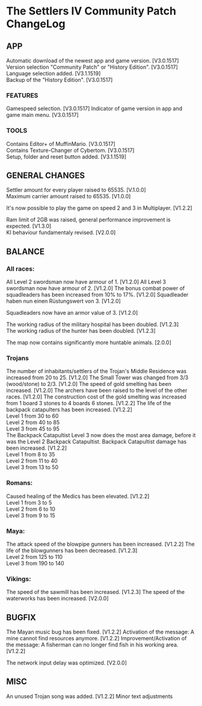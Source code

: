 # The Settlers IV Community Patch ChangeLog

## APP 
Automatic download of the newest app and game version. [V3.0.1517]  
Version selection "Community Patch" or "History Edition". [V3.0.1517]  
Language selection added.  [V3.1.1519]  
Backup of the "History Edition". [V3.0.1517] 

### FEATURES
Gamespeed selection. [V3.0.1517] 
Indicator of game version in app and game main menu. [V3.0.1517]  

### TOOLS
Contains Editor+ of MuffinMario. [V3.0.1517]  
Contains Texture-Changer of Cybertom. [V3.0.1517]  
Setup, folder and reset button added. [V3.1.1519]


## GENERAL CHANGES

Settler amount for every player raised to 65535. [V.1.0.0]  
Maximum carrier amount raised to 65535. [V1.0.0]  

It's now possible to play the game on speed 2 and 3 in Multiplayer. [V1.2.2]  

Ram limit of 2GB was raised, general performance improvement is expected. [V1.3.0]  
KI behaviour fundamentaly revised. [V2.0.0]  


## BALANCE

### All races:
All Level 2 swordsman now have armour of 1. [V1.2.0]
All Level 3 swordsman now have armour of 2. [V1.2.0]
The bonus combat power of squadleaders has been increased from 10% to 17%. [V1.2.0]
Squadleader haben nun einen Rüstungswert von 3. [V1.2.0]  

Squadleaders now have an armor value of 3. [V1.2.0]

The working radius of the military hospital has been doubled. [V1.2.3]  
The working radius of the hunter has been doubled. [V1.2.3]

The map now contains significantly more huntable animals. [2.0.0]


### Trojans
The number of inhabitants/settlers of the Trojan's Middle Residence was increased from 20 to 25. [V1.2.0]
The Small Tower was changed from 3/3 (wood/stone) to 2/3. [V1.2.0]
The speed of gold smelting has been increased. [V1.2.0]
The archers have been raised to the level of the other races. [V1.2.0]
The construction cost of the gold smelting was increased from 1 board 3 stones to 4 boards 6 stones. [V1.2.2]
The life of the backpack catapulters has been increased. [V1.2.2]  
    Level 1 from 30 to 60  
    Level 2 from 40 to 85  
    Level 3 from 45 to 95  
The Backpack Catapultist Level 3 now does the most area damage, before it was the Level 2 Backpack Catapultist. Backpack Catapultist damage has been increased. [V1.2.2]  
    Level 1 from 8 to 35  
    Level 2 from 11 to 40  
    Level 3 from 13 to 50  

### Romans:
Caused healing of the Medics has been elevated. [V1.2.2]  
    Level 1 from 3 to 5  
    Level 2 from 6 to 10  
    Level 3 from 9 to 15  

### Maya: 
The attack speed of the blowpipe gunners has been increased. [V1.2.2]
The life of the blowgunners has been decreased. [V1.2.3]  
    Level 2 from 125 to 110  
    Level 3 from 190 to 140  

### Vikings:
The speed of the sawmill has been increased. [V1.2.3]
The speed of the waterworks has been increased. [V2.0.0]

## BUGFIX

The Mayan music bug has been fixed. [V1.2.2]
Activation of the message: A mine cannot find resources anymore. [V1.2.2]
Improvement/Activation of the message: A fisherman can no longer find fish in his working area. [V1.2.2]

The network input delay was optimized. [V2.0.0]

## MISC

An unused Trojan song was added. [V1.2.2]
Minor text adjustments
